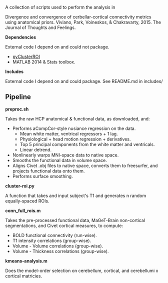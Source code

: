 A collection of scripts used to perform the analysis in

Divergence and convergence of cerbellar-cortical connectivity metrics using anatomical priors. Viviano, Park, Voineskos, & Chakravarty, 2015. The Journal of Thoughts and Feelings.

**Dependencies**

External code I depend on and could not package.

+ [pyClusterROI](https://github.com/ccraddock/cluster_roi)
+ MATLAB 2014 & Stats toolbox.


**Includes**

External code I depend on and could package. See README.md in includes/

Pipeline
--------

**preproc.sh**

Takes the raw HCP anatomical & functional data, as downloaded, and:

+ Performs aCompCor-style nusiance regression on the data.
    + Mean white matter, ventrical regressors + 1 lag.
    + Physiological + head motion regression + derivatives.
    + Top 5 principal components from the white matter and ventricals.
    + Linear detrend.
+ Nonlinearly warps MNI-space data to native space.
+ Smooths the functional data in volume space.
+ Aligns Civet .obj files to native space, converts them to freesurfer, and projects functional data onto them.
+ Performs surface smoothing.

**cluster-roi.py**

A function that takes and input subject's T1 and generates n random equally-spaced ROIs.

**conn_full_rois.m**

Takes the pre-processed functional data, MaGeT-Brain non-cortical segmentations, and Civet cortical measures, to compute:

+ BOLD functional connectivity (run-wise).
+ T1 intensity correlations (group-wise).
+ Volume - Volume correlations (group-wise).
+ Volume - Thickness correlations (group-wise).

**kmeans-analysis.m**

Does the model-order selection on cerebellum, cortical, and cerebellumi x cortical matricies.

